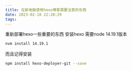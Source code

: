 ```yaml
---
title: 在新电脑使用hexo博客需要注意的东西
date: 2023-02-18 22:20:29
tags:
---
```



重新部署hexo一些重要的东西
安装hexo 需要node 14.19.1版本 
~~~bash
nvm install 14.19.1
~~~
而且记得安装 
~~~bash
npm install hexo-deployer-git --save
~~~